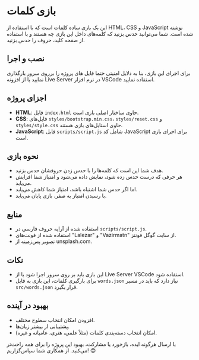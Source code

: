 # بازی کلمات

این یک بازی ساده کلمات است که با استفاده از HTML، CSS و JavaScript نوشته شده است. شما می‌توانید حدس بزنید که کلمه‌های داخل این بازی چه هستند و با استفاده از صفحه کلید، حروف را حدس بزنید.

## نصب و اجرا

برای اجرای این بازی، بنا به دلایل امنیتی حتما فایل های پروژه را برروی سرور بارگذاری نمایید یا از افزونه Live Server در نرم افزار VSCode استفاده نمایید.

## اجزای پروژه

- **HTML**: فایل `index.html` حاوی ساختار اصلی بازی است.
- **CSS**: فایل‌های `styles/bootstrap.min.css`، `styles/reset.css` و `styles/style.css` حاوی استایل‌های بازی هستند.
- **JavaScript**: فایل `scripts/script.js` شامل کد JavaScript برای اجرای بازی است.

## نحوه بازی

- هدف شما این است که کلمه‌ها را با حدس زدن حروفشان حدس بزنید.
- هر حرفی که درست حدس زده شود، نمایش داده می‌شود و امتیاز شما افزایش می‌یابد.
- اما اگر حدس شما اشتباه باشد، امتیاز شما کاهش می‌یابد.
- با رسیدن امتیاز به صفر، بازی پایان می‌یابد.

## منابع

- استفاده شده از آرایه حروف فارسی در `scripts/script.js`.
- استفاده شده از فونت‌های "Lalezar" و "Vazirmatn" از سایت گوگل فونتز.
- تصویر پس‌زمینه از unsplash.com.

## نکات

- این بازی باید بر روی سرور اجرا شود یا از Live Server VSCode استفاده شود.
- برای بارگیری کلمات، این بازی به فایل `words.json` نیاز دارد که باید در مسیر `src/words.json` قرار بگیرد.

## بهبود در آینده

- افزودن امکان انتخاب سطوح مختلف.
- پشتیبانی از بیشتر زبان‌ها.
- امکان انتخاب دسته‌بندی کلمات (مثلاً علمی، هنری، عامیانه و غیره).

با ارسال هرگونه ایده، بازخورد یا مشارکت، بهبود این پروژه را برای همه راحت‌تر می‌کنید. از همکاری شما سپاس‌گزاریم! 😊
